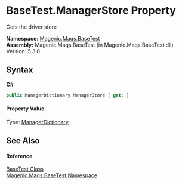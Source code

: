 # BaseTest.ManagerStore Property 
 

Gets the driver store

**Namespace:**&nbsp;<a href="#/MAQS_5/BaseTest_AUTOGENERATED/Magenic-Maqs-BaseTest_Namespace">Magenic.Maqs.BaseTest</a><br />**Assembly:**&nbsp;Magenic.Maqs.BaseTest (in Magenic.Maqs.BaseTest.dll) Version: 5.3.0

## Syntax

**C#**<br />
``` C#
public ManagerDictionary ManagerStore { get; }
```


#### Property Value
Type: <a href="#/MAQS_5/BaseTest_AUTOGENERATED/ManagerDictionary_Class">ManagerDictionary</a>

## See Also


#### Reference
<a href="#/MAQS_5/BaseTest_AUTOGENERATED/BaseTest_Class">BaseTest Class</a><br /><a href="#/MAQS_5/BaseTest_AUTOGENERATED/Magenic-Maqs-BaseTest_Namespace">Magenic.Maqs.BaseTest Namespace</a><br />